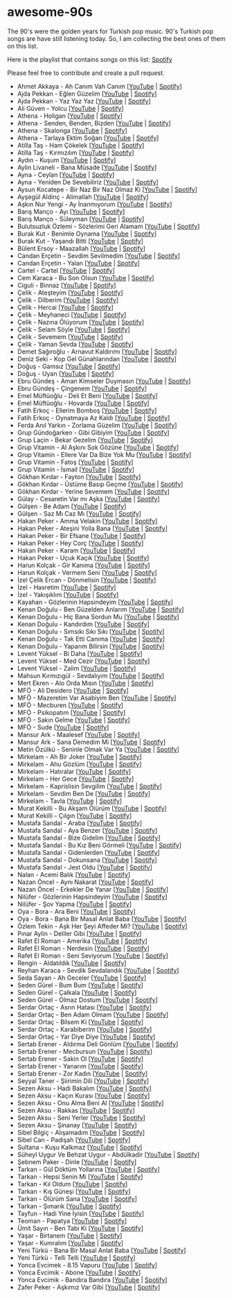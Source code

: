 # awesome-90s

The 90's were the golden years for Turkish pop music. 90's Turkish pop songs are have still listening today. So, I am collecting the best ones of them on this list.

Here is the playlist that contains songs on this list: [Spotify](https://open.spotify.com/playlist/0zDPdEpBYAWk4LhhFcAwy9?si=3fc1b69e69b644f0)

Please feel free to contribute and create a pull request.

- Ahmet Akkaya - Ah Canım Vah Canım [[YouTube](https://www.youtube.com/watch?v=a8pAKr_zbOM) | [Spotify](https://open.spotify.com/intl-tr/track/3Q9pJks1FeNOMayGExQo34)]
- Ajda Pekkan - Eğlen Güzelim [[YouTube](https://www.youtube.com/watch?v=l6Vc28sT9vc) | [Spotify](https://open.spotify.com/intl-tr/track/64dzPbchbmMzqXHNJa2n1G)]
- Ajda Pekkan - Yaz Yaz Yaz [[YouTube](https://www.youtube.com/watch?v=gAzMCgdby8g) | [Spotify](https://open.spotify.com/intl-tr/track/5EbVuS3Oe20q97M1lfn3yn)]
- Ali Güven - Yolcu [[YouTube](https://www.youtube.com/watch?v=p8tMDeftW7k) | [Spotify](https://open.spotify.com/intl-tr/track/6Cg2kkMXsKWvaxE9gcLobp)]
- Athena - Holigan [[YouTube](https://www.youtube.com/watch?v=birgqdzUAQE) | [Spotify](https://open.spotify.com/intl-tr/track/0goKc2vm198SENAdmg0bdl)]
- Athena - Senden, Benden, Bizden [[YouTube](https://www.youtube.com/watch?v=Cjj5AXuGOpI) | [Spotify](https://open.spotify.com/intl-tr/track/7BGAsqmzVtq0Ms8o0MegsQ)]
- Athena - Skalonga [[YouTube](https://www.youtube.com/watch?v=ghlgBC7H35U) | [Spotify](https://open.spotify.com/intl-tr/track/6TIqxLdKVLvtUXf5joBdr2)]
- Athena - Tarlaya Ektim Soğan [[YouTube](https://www.youtube.com/watch?v=9a4PPLii8Ug) | [Spotify](https://open.spotify.com/intl-tr/track/5pZpdE0qHzlUN69OJ0ztzs)]
- Atilla Taş - Ham Çökelek [[YouTube](https://www.youtube.com/watch?v=3muaPrKOFN8) | [Spotify](https://open.spotify.com/intl-tr/track/2jsnQksCgofV5TTBuBhPv8)]
- Atilla Taş - Kırmızılım [[YouTube](https://www.youtube.com/watch?v=-G8Qm_DgRBc) | [Spotify](https://open.spotify.com/intl-tr/track/6fjxygnnEB0UeMLf33V4gh)]
- Aydın - Kuşum [[YouTube](https://www.youtube.com/watch?v=hg7qTHrvYmw) | [Spotify](https://open.spotify.com/intl-tr/track/531avGL9jpq9OSXQBIyJyj)]
- Aylin Livaneli - Bana Müsade [[YouTube](https://www.youtube.com/watch?v=Q59ywbqx0b8) | [Spotify](https://open.spotify.com/intl-tr/track/02vVhFbMDehzevVSZb70uT)]
- Ayna - Ceylan [[YouTube](https://www.youtube.com/watch?v=VX_fBmUNrVE) | [Spotify](https://open.spotify.com/intl-tr/track/6bCnnsQcLf9dlKp6YPn4tG)]
- Ayna - Yeniden De Sevebiliriz [[YouTube](https://youtube.com/watch?v=eKANhic0mFc) | [Spotify](https://open.spotify.com/intl-tr/track/77dvJ1W6YyXVlVPbhfNbK1)]
- Aysun Kocatepe - Bir Naz Bir Naz Olmaz Ki [[YouTube](https://www.youtube.com/watch?v=NmkOCMuu6ao) | [Spotify](https://open.spotify.com/intl-tr/track/0ePavqJdiPdIGlskmgadgv)]
- Ayşegül Aldinç - Alimallah [[YouTube](https://www.youtube.com/watch?v=Q2YlgVRqC-U) | [Spotify](https://open.spotify.com/intl-tr/track/3bPnTYB9e0H0qty9sf2Fw6)]
- Aşkın Nur Yengi - Ay İnanmıyorum [[YouTube](https://www.youtube.com/watch?v=zFM9Jq31UEY) | [Spotify](https://open.spotify.com/intl-tr/track/7zSjskxzmhkzg9TD25JmFJ)]
- Barış Manço - Ayı [[YouTube](https://www.youtube.com/watch?v=kCqlyWM98Qk) | [Spotify](https://open.spotify.com/intl-tr/track/7kPBQelc4MVnVvY7BqgfJ5)]
- Barış Manço - Süleyman [[YouTube](https://www.youtube.com/watch?v=VrOnCDjwcEk) | [Spotify](https://open.spotify.com/intl-tr/track/4KyKDNOyjjz54fI91mjOA7)]
- Bulutsuzluk Özlemi - Sözlerimi Geri Alamam [[YouTube](https://www.youtube.com/watch?v=-6NJpR6iiUc) | [Spotify](https://open.spotify.com/intl-tr/track/7A8SrUqEvnMy4e9dt8kZtQ)]
- Burak Kut - Benimle Oynama [[YouTube](https://www.youtube.com/watch?v=vgqHhAwlYmg) | [Spotify](https://open.spotify.com/intl-tr/track/7KFe58J6TseJqoyvvIA52X)]
- Burak Kut - Yaşandı Bitti [[YouTube](https://www.youtube.com/watch?v=uNkU358uVow) | [Spotify](https://open.spotify.com/intl-tr/track/2oOkw8GAgQ1tFZy8MawO5A)]
- Bülent Ersoy - Maazallah [[YouTube](https://www.youtube.com/watch?v=F8XPzoqwe_s) | [Spotify](https://open.spotify.com/intl-tr/track/11Daj3MiIxzwglZMQDc4XA)]
- Candan Erçetin - Sevdim Sevilmedim [[YouTube](https://www.youtube.com/watch?v=mtLwmoYxD34) | [Spotify](https://open.spotify.com/intl-tr/track/1GspL1S1otrisVWozJsRTI)]
- Candan Erçetin - Yalan [[YouTube](https://www.youtube.com/watch?v=zlviStCMzFk) | [Spotify](https://open.spotify.com/intl-tr/track/3v92or4TDy3MyVjRGlhEwN)]
- Cartel - Cartel [[YouTube](https://www.youtube.com/watch?v=RqEhguGFvFU) | [Spotify](https://open.spotify.com/intl-tr/track/5n1IkvHPcOruGWzC0mvz45)]
- Cem Karaca - Bu Son Olsun [[YouTube](https://youtube.com/watch?v=YP7ghF9pwys) | [Spotify](https://open.spotify.com/intl-tr/track/5QfhqYAS8wmNnvFuOgLNRs)]
- Ciguli - Binnaz [[YouTube](https://www.youtube.com/watch?v=P-6g7G1-N_0) | [Spotify](https://open.spotify.com/intl-tr/track/13rwlrxkXsYX01pdwZIcko)]
- Çelik - Ateşteyim [[YouTube](https://www.youtube.com/watch?v=E_VUSGSbRbU) | [Spotify](https://open.spotify.com/intl-tr/track/0JBFkzc1ABVisKtUsj5aRu)]
- Çelik - Dilberim [[YouTube](https://youtube.com/watch?v=TGdVHmqmP3E) | [Spotify](https://open.spotify.com/intl-tr/track/1hmJp5SWAqzsm4mBYOCVyZ)]
- Çelik - Hercai [[YouTube](https://www.youtube.com/watch?v=qxFoLM-cCu8) | [Spotify](https://open.spotify.com/intl-tr/track/0gSFaT7tHsY7APWDWecFnH)]
- Çelik - Meyhaneci [[YouTube](https://www.youtube.com/watch?v=mkcMADGr6UQ) | [Spotify](https://open.spotify.com/intl-tr/track/3rK4XDTsb6AYOg1QsImMu7)]
- Çelik - Nazına Ölüyorum [[YouTube](https://youtube.com/watch?v=PthBRPWWYN8) | [Spotify](https://open.spotify.com/intl-tr/track/2atL5VtCxLjX9C60iGsQvd)]
- Çelik - Selam Söyle [[YouTube](https://www.youtube.com/watch?v=VImPJMGVrqE) | [Spotify](https://open.spotify.com/intl-tr/track/4Tc2lzqarEDZGVttg6xYr0)]
- Çelik - Sevemem [[YouTube](https://youtube.com/watch?v=_eR7qLJFyyo) | [Spotify](https://open.spotify.com/intl-tr/track/5GIKA9vQcHwbkYnU6LLgQu)]
- Çelik - Yaman Sevda [[YouTube](https://youtube.com/watch?v=mRsMNAsBilE) | [Spotify](https://open.spotify.com/intl-tr/track/6EEqnQB3p4KXm2nS0lp2hH)]
- Demet Sağıroğlu - Arnavut Kaldırımı [[YouTube](https://www.youtube.com/watch?v=bdso4qwyul0) | [Spotify](https://open.spotify.com/intl-tr/track/2aAq1yVfh63zajajsjv68o)]
- Deniz Seki - Kop Gel Günahlarından [[YouTube](https://www.youtube.com/watch?v=aS8EtM_vrpU) | [Spotify](https://open.spotify.com/intl-tr/track/3Y8v1Ih3eYNejvWelTNSrC)]
- Doğuş - Gamsız [[YouTube](https://www.youtube.com/watch?v=kWgeG0PAnqc) | [Spotify](https://open.spotify.com/intl-tr/track/5sGarvOJ1oxQB3GlywZLPH)]
- Doğuş - Uyan [[YouTube](https://www.youtube.com/watch?v=XxPPkc_M-YU) | [Spotify](https://open.spotify.com/intl-tr/track/3swvoQqlnwvOJOj8ZrWdja)]
- Ebru Gündeş - Aman Kimseler Duymasın [[YouTube](https://www.youtube.com/watch?v=75LAulzA1Jw) | [Spotify](https://open.spotify.com/intl-tr/track/1rGlDEAhlCrafuaHz3PuSc)]
- Ebru Gündeş - Çingenem [[YouTube](https://www.youtube.com/watch?v=uOGTROc4TQ4) | [Spotify](https://open.spotify.com/intl-tr/track/4zTOUtukd52LzS3bLWwzGc)]
- Emel Müftüoğlu - Deli Et Beni [[YouTube](https://www.youtube.com/watch?v=RRRF91b1_qI) | [Spotify](https://open.spotify.com/intl-tr/track/41BeENAX12HCtyi2TnxHrT)]
- Emel Müftüoğlu - Hovarda [[YouTube](https://www.youtube.com/watch?v=O1wyl6sbZyI) | [Spotify](https://open.spotify.com/intl-tr/track/372QZmAdotue5mNO2zsk0Z)]
- Fatih Erkoç - Ellerim Bomboş [[YouTube](https://www.youtube.com/watch?v=T4XWu-BtuRQ) | [Spotify](https://open.spotify.com/intl-tr/track/1hMFSq7KUQqKlip2AVmyb2)]
- Fatih Erkoç - Oynatmaya Az Kaldı [[YouTube](https://www.youtube.com/watch?v=rGwKNKHxHzI) | [Spotify](https://open.spotify.com/intl-tr/track/1kwmvYdKR7kzV1rczzFIw4)]
- Ferda Anıl Yarkın - Zorlama Güzelim [[YouTube](https://www.youtube.com/watch?v=9RUThN5wWOE) | [Spotify](https://open.spotify.com/intl-tr/track/5EUCL3gScaxvQsdPoF0ISf)]
- Grup Gündoğarken - Gibi Gibiyim [[YouTube](https://www.youtube.com/watch?v=80lW9RZzBGM) | [Spotify](https://open.spotify.com/intl-tr/track/3wfEDxGgqZnuOUerhVAQ8S)]
- Grup Laçin - Bekar Gezelim [[YouTube](https://www.youtube.com/watch?v=8Lkx4t2bgcg) | [Spotify](https://open.spotify.com/intl-tr/track/5fl1jKifnNMgMJVIanfNjg)]
- Grup Vitamin - Al Aşkını Sok Gözüne [[YouTube](https://www.youtube.com/watch?v=KfTwZEJB7bE) | [Spotify](https://open.spotify.com/intl-tr/track/2wvHQQNDlA7Cbv4MTsJfj3)]
- Grup Vitamin - Ellere Var Da Bize Yok Mu [[YouTube](https://www.youtube.com/watch?v=uI7hT-X9l7s) | [Spotify](https://open.spotify.com/intl-tr/track/3UYaZychw0pUHWSbt08BXX)]
- Grup Vitamin - Fatoş [[YouTube](https://www.youtube.com/watch?v=MRc8PhkRztQ) | [Spotify](https://open.spotify.com/intl-tr/track/5CXRWcsQYBoa8OyoLpnxLo)]
- Grup Vitamin - İsmail [[YouTube](https://www.youtube.com/watch?v=y3PGG0UeyOs) | [Spotify](https://open.spotify.com/intl-tr/track/0wCdRl8v3jPQHw0DH9kYuA)]
- Gökhan Kırdar - Fayton [[YouTube](https://www.youtube.com/watch?v=T3tJJ6PQyko) | [Spotify](https://open.spotify.com/intl-tr/track/6f5H9C7aayoAJtDd1ySvpu)]
- Gökhan Kırdar - Üstüme Basıp Geçme [[YouTube](https://www.youtube.com/watch?v=G0dwjmigI7w) | [Spotify](https://open.spotify.com/intl-tr/track/5WknPpzBJstg7ADJU7p7M0)]
- Gökhan Kırdar - Yerine Sevemem [[YouTube](https://www.youtube.com/watch?v=FtAlJIooAF8) | [Spotify](https://open.spotify.com/intl-tr/track/2Lfvag34vEHytg7nGHo2nw)]
- Gülay - Cesaretin Var mı Aşka [[YouTube](https://www.youtube.com/watch?v=-jTjdGAzj60) | [Spotify](https://open.spotify.com/intl-tr/track/1YuJ5pSMqUFwSYcB6T41Ux)]
- Gülşen - Be Adam [[YouTube](https://www.youtube.com/watch?v=pjoDN2d27wE) | [Spotify](https://open.spotify.com/intl-tr/track/5R62yrYVMRZExYqxoPnQMn)]
- Gülşen - Saz Mı Caz Mı [[YouTube](https://www.youtube.com/watch?v=S4cSSmRC5RY) | [Spotify](https://open.spotify.com/intl-tr/track/6yxxkCCtVjnKA3Loyn8WER)]
- Hakan Peker - Amma Velakin [[YouTube](https://www.youtube.com/watch?v=kmktEEVU1EA) | [Spotify](https://open.spotify.com/intl-tr/track/1HSbjeicFve4lmcJrVl0LO)]
- Hakan Peker - Ateşini Yolla Bana [[YouTube](https://www.youtube.com/watch?v=3uZL9NEOiro) | [Spotify](https://open.spotify.com/intl-tr/track/4RZAWEFNSyQ5jQ087E0egT)]
- Hakan Peker - Bir Efsane [[YouTube](https://www.youtube.com/watch?v=WdhcS2EcZnY) | [Spotify](https://open.spotify.com/intl-tr/track/6tBnJ9az5YT1YosmQ5H1nM)]
- Hakan Peker - Hey Corç [[YouTube](https://www.youtube.com/watch?v=mLceGyrK8-A) | [Spotify](https://open.spotify.com/intl-tr/track/2UQVLGg9oJdhV3Xa4IUcar)]
- Hakan Peker - Karam [[YouTube](https://www.youtube.com/watch?v=F-AVZUpxTtQ) | [Spotify](https://open.spotify.com/intl-tr/track/52stTfJTry7xOd6pLXrfXm)]
- Hakan Peker - Uçuk Kaçık [[YouTube](https://www.youtube.com/watch?v=pTV3MEYEIMM) | [Spotify](https://open.spotify.com/intl-tr/track/709vkaaG2SMJPLeEOhQaLQ)]
- Harun Kolçak - Gir Kanıma [[YouTube](https://www.youtube.com/watch?v=hK73i75SnQw) | [Spotify](https://open.spotify.com/intl-tr/track/5S09A4WRyJdb1hEkLSD4Td)]
- Harun Kolçak - Vermem Seni [[YouTube](https://www.youtube.com/watch?v=9qsxPw2OlDA) | [Spotify](https://open.spotify.com/intl-tr/track/7mVTjE0SgTE0eAhU5mtPFH)]
- İzel Çelik Ercan - Dönmelisin [[YouTube](https://youtube.com/watch?v=aG61aZV0Leg) | [Spotify](https://open.spotify.com/intl-tr/track/0rCGROH9eSReAAB4vIP97O)]
- İzel - Hasretim [[YouTube](https://www.youtube.com/watch?v=sVfbUgcDvz0) | [Spotify](https://open.spotify.com/intl-tr/track/6ZntwYO8zxgJDvDGybgG6J)]
- İzel - Yakışıklım [[YouTube](https://www.youtube.com/watch?v=qnJYejy6XqA) | [Spotify](https://open.spotify.com/intl-tr/track/0PRhj56jacepdo7PIU5Nqr)]
- Kayahan - Gözlerinin Hapsindeyim [[YouTube](https://www.youtube.com/watch?v=dfUABrl-r48) | [Spotify](https://open.spotify.com/intl-tr/track/7B35SoCqYSOKiea23ZJ3QK)]
- Kenan Doğulu - Ben Güzelden Anlarım [[YouTube](https://www.youtube.com/watch?v=9MplNcPQrAs) | [Spotify](https://open.spotify.com/intl-tr/track/70mFFWJF6d4LEip3zdKCoa)]
- Kenan Doğulu - Hiç Bana Sordun Mu [[YouTube](https://www.youtube.com/watch?v=SMqSeLsU0dw) | [Spotify](https://open.spotify.com/intl-tr/track/15J6Ng4jBPgwmFuG3uxuOa)]
- Kenan Doğulu - Kandırdım [[YouTube](https://www.youtube.com/watch?v=Ef7nUOJQA3k) | [Spotify](https://open.spotify.com/intl-tr/track/3tIrKa0ZuJrAX30UzqPVEW)]
- Kenan Doğulu - Sımsıkı Sıkı Sıkı [[YouTube](https://www.youtube.com/watch?v=ZEGEyW5v_TQ) | [Spotify](https://open.spotify.com/intl-tr/track/0exD8aqRje8CvTtLwcqAqm)]
- Kenan Doğulu - Tak Etti Canıma [[YouTube](https://www.youtube.com/watch?v=3f9loaOsOp8) | [Spotify](https://open.spotify.com/intl-tr/track/7uV5nnKZQFYizEwCzFpcol)]
- Kenan Doğulu - Yaparım Bilirsin [[YouTube](https://www.youtube.com/watch?v=7JJH5GZPJNw) | [Spotify](https://open.spotify.com/intl-tr/track/5OXHB3ukNhqtJNu47jDdGx)]
- Levent Yüksel - Bi Daha [[YouTube](https://www.youtube.com/watch?v=5cxZkEX_auo) | [Spotify](https://open.spotify.com/intl-tr/track/2O9m5K9Wu83IJSUFzlsiR1)]
- Levent Yüksel - Med Cezir [[YouTube](https://www.youtube.com/watch?v=69VJnj9k3N4) | [Spotify](https://open.spotify.com/intl-tr/track/1Pd3EASeP8JwbySp3cjN1H)]
- Levent Yüksel - Zalim [[YouTube](https://www.youtube.com/watch?v=wt2vV7vAnkA) | [Spotify](https://open.spotify.com/intl-tr/track/0L2HglGOcc6MScTCIcbmhb)]
- Mahsun Kırmızıgül - Sevdalıyım [[YouTube](https://www.youtube.com/watch?v=Bz_mS83QhXE) | [Spotify](https://open.spotify.com/intl-tr/track/6Ao95JxFm6mbRVo2FOkIvr)]
- Mert Ekren - Alo Orda Mısın [[YouTube](https://www.youtube.com/watch?v=yHL_a9f-Hqc) | [Spotify](https://open.spotify.com/intl-tr/track/5YW8m4hHZLpHMwfZAMNZGn)]
- MFÖ - Ali Desidero [[YouTube](https://www.youtube.com/watch?v=E4xrmuqfzBc) | [Spotify](https://open.spotify.com/intl-tr/track/3QYBnMvh7xNd6ECUDQgczW)]
- MFÖ - Mazeretim Var Asabiyim Ben [[YouTube](https://www.youtube.com/watch?v=ANM3g3ukNtE) | [Spotify](https://open.spotify.com/intl-tr/track/5Ku52IUpK9kNRuzWBMYIaS)]
- MFÖ - Mecburen [[YouTube](https://www.youtube.com/watch?v=nr5ex_94vp0) | [Spotify](https://open.spotify.com/intl-tr/track/6wqarga28xP6wK7Q9znGO7)]
- MFÖ - Psikopatım [[YouTube](https://www.youtube.com/watch?v=9sbEA83NhdE) | [Spotify](https://open.spotify.com/intl-tr/track/1tn0x2HtDzN2LBibenyCkf)]
- MFÖ - Sakın Gelme [[YouTube](https://www.youtube.com/watch?v=wj7gEaHtkxw) | [Spotify](https://open.spotify.com/intl-tr/track/0Wtrou4tplwRr2ZHN9SG96)]
- MFÖ - Sude [[YouTube](https://www.youtube.com/watch?v=eeD7yHWlNm0) | [Spotify](https://open.spotify.com/intl-tr/track/65AzfBVrTPBHAPuDzjUXZ0)]
- Mansur Ark - Maalesef [[YouTube](https://www.youtube.com/watch?v=dPNj8kJP31A) | [Spotify](https://open.spotify.com/intl-tr/track/2Bn3E90Aq8yFcRJDpZdzCo)]
- Mansur Ark - Sana Demedim Mi [[YouTube](https://www.youtube.com/watch?v=tQ8hs69fz2k) | [Spotify](https://open.spotify.com/intl-tr/track/0XEb5LnSSQhqCTa3EJGLyn)]
- Metin Özülkü - Seninle Olmak Var Ya [[YouTube](https://www.youtube.com/watch?v=qxhQV8Mdbwo) | [Spotify](https://open.spotify.com/intl-tr/track/3lPWqmYlL8Dsj033cLCQjE)]
- Mirkelam - Ah Bir Joker [[YouTube](https://www.youtube.com/watch?v=5IPAIdu4lhg) | [Spotify](https://open.spotify.com/intl-tr/track/6UvA46LBR1lOEbChVHlmDk)]
- Mirkelam - Ahu Gözlüm [[YouTube](https://www.youtube.com/watch?v=pMfOOzQDB-A) | [Spotify](https://open.spotify.com/intl-tr/track/0yXvjIDIQKAgjxlKn4Ddy5)]
- Mirkelam - Hatıralar [[YouTube](https://www.youtube.com/watch?v=5HquR2fhIuc) | [Spotify](https://open.spotify.com/intl-tr/track/6sOTwzUE73fU6OFNRtYDi3)]
- Mirkelam - Her Gece [[YouTube](https://www.youtube.com/watch?v=7w9IDP_OR9M) | [Spotify](https://open.spotify.com/intl-tr/track/0Wk7DHKAYGVJjgU7YAWCV0)]
- Mirkelam - Kaprislisin Sevgilim [[YouTube](https://www.youtube.com/watch?v=B594No0F8_g) | [Spotify](https://open.spotify.com/intl-tr/track/041vpMVqrDfFKLQXyMkhKT)]
- Mirkelam - Sevdim Ben De [[YouTube](https://www.youtube.com/watch?v=8gHJWofP6fk) | [Spotify](https://open.spotify.com/intl-tr/track/6Wkmz3Gxa4AETzYaU9Tvpx)]
- Mirkelam - Tavla [[YouTube](https://www.youtube.com/watch?v=4wOuhFtpF7c) | [Spotify](https://open.spotify.com/intl-tr/track/4aszqTKbVDgtoTq2coBT2t)]
- Murat Kekilli - Bu Akşam Ölürüm [[YouTube](https://www.youtube.com/watch?v=ccrRsyQBGmw) | [Spotify](https://open.spotify.com/intl-tr/track/1aF3Je6FRzI2ed7TulHX7g)]
- Murat Kekilli - Çılgın [[YouTube](https://www.youtube.com/watch?v=pPESvnTTFl8) | [Spotify](https://open.spotify.com/intl-tr/track/0v3jHtorYvcb1SJzj4bKUf)]
- Mustafa Sandal - Araba [[YouTube](https://www.youtube.com/watch?v=-lcfABgHKfs) | [Spotify](https://open.spotify.com/intl-tr/track/3QW3PwG13D34yd1GfPJZHV)]
- Mustafa Sandal - Aya Benzer [[YouTube](https://www.youtube.com/watch?v=inRtnmPxxRw) | [Spotify](https://open.spotify.com/intl-tr/track/49Iygx392WIEaP29lq7FOR)]
- Mustafa Sandal - Bize Gidelim [[YouTube](https://www.youtube.com/watch?v=iotrpMLVvC8) | [Spotify](https://open.spotify.com/intl-tr/track/3jLSpDKo2dGRh46KUNPzRm)]
- Mustafa Sandal - Bu Kız Beni Görmeli [[YouTube](https://www.youtube.com/watch?v=9Fde8AckZzs) | [Spotify](https://open.spotify.com/intl-tr/track/0kgILbsfu8J6BA2cov5Xlv)]
- Mustafa Sandal - Gidenlerden [[YouTube](https://www.youtube.com/watch?v=u3L6gByQnrI) | [Spotify](https://open.spotify.com/intl-tr/track/55LECrJg4tLjhjSr6XDMg6)]
- Mustafa Sandal - Dokunsana [[YouTube](https://www.youtube.com/watch?v=lFkjWjwdo1g) | [Spotify](https://open.spotify.com/intl-tr/track/5I8EI2IHgM7HUdDQLDGXFT)]
- Mustafa Sandal - Jest Oldu [[YouTube](https://www.youtube.com/watch?v=GEQBBJ4Es2Y) | [Spotify](https://open.spotify.com/intl-tr/track/78Pkg29xG0A9CtJe00NZUW)]
- Nalan - Acemi Balık [[YouTube](https://www.youtube.com/watch?v=xuCi9GL5dUI) | [Spotify](https://open.spotify.com/intl-tr/track/0otSvT9e4OnlTN3iqh0nfH)]
- Nazan Öncel - Aynı Nakarat [[YouTube](https://www.youtube.com/watch?v=eXQnzfI_PTk) | [Spotify](https://open.spotify.com/intl-tr/track/25xhKe0MKBSjtn7q7CY7Oj)]
- Nazan Öncel - Erkekler De Yanar [[YouTube](https://www.youtube.com/watch?v=BPwTpPa0SU4) | [Spotify](https://open.spotify.com/intl-tr/track/4eKYiCW1JL5VwjPKOrEGRs)]
- Nilüfer - Gözlerinin Hapsindeyim [[YouTube](https://www.youtube.com/watch?v=JHF561IZwfo) | [Spotify](https://open.spotify.com/intl-tr/track/0I7i1YFChWL0G79Os00bes)]
- Nilüfer - Şov Yapma [[YouTube](https://www.youtube.com/watch?v=iDTd0GsbL4U) | [Spotify](https://open.spotify.com/intl-tr/track/2NwYxusr32QJ6ZWXvW1TWn)]
- Oya - Bora - Ara Beni [[YouTube](https://www.youtube.com/watch?v=JauD3L54Ufg) | [Spotify](https://open.spotify.com/intl-tr/track/1izyjIXRKGxNOfVpSV9pxn)]
- Oya - Bora - Bana Bir Masal Anlat Baba [[YouTube](https://www.youtube.com/watch?v=sDj7-0kMAow) | [Spotify](https://open.spotify.com/intl-tr/track/33k15laHGiZUitcdrK5rRh)]
- Özlem Tekin - Aşk Her Şeyi Affeder Mi? [[YouTube](https://www.youtube.com/watch?v=xHzGrRsaDKs) | [Spotify](https://open.spotify.com/intl-tr/track/450o0nWxWj7iugqojlytHr)]
- Pınar Aylin - Deliler Gibi [[YouTube](https://www.youtube.com/watch?v=MLfXNrc9bfw) | [Spotify](https://open.spotify.com/intl-tr/track/6KxHWAgIInVteI6gqUODUA)]
- Rafet El Roman - Amerika [[YouTube](https://www.youtube.com/watch?v=uGxqtWuUEt8) | [Spotify](https://open.spotify.com/intl-tr/track/3JRS0YFABi4hyOSoa9MmFf)]
- Rafet El Roman - Nerdesin [[YouTube](https://www.youtube.com/watch?v=rHtEjgquPvo) | [Spotify](https://open.spotify.com/intl-tr/track/1CdIH6PszBL7H33agLJ9OU)]
- Rafet El Roman - Seni Seviyorum [[YouTube](https://www.youtube.com/watch?v=ZcoQ6pnLpS4) | [Spotify](https://open.spotify.com/intl-tr/track/7EJLBFAeXoxosG891xTvR0)]
- Rengin - Aldatıldık [[YouTube](https://www.youtube.com/watch?v=cbLp3GNjfd0) | [Spotify](https://open.spotify.com/intl-tr/track/7jFn6h8YBuoEiGETeiuCMm)]
- Reyhan Karaca - Sevdik Sevdalandık [[YouTube](https://www.youtube.com/watch?v=6ahjwoNB01c) | [Spotify](https://open.spotify.com/intl-tr/track/5sf3QtTTvilIFH5L7K6Bzl)]
- Seda Sayan - Ah Geceler [[YouTube](https://www.youtube.com/watch?v=DfpeVaTy82M) | [Spotify](https://open.spotify.com/intl-tr/track/4FB9rdxHpjlGniz0qD9U4X)]
- Seden Gürel - Bum Bum [[YouTube](https://www.youtube.com/watch?v=UFhRPj_R-pg) | [Spotify](https://open.spotify.com/intl-tr/track/5hCq1bWtVXIUJmEkoS2PXD)]
- Seden Gürel - Çalkala [[YouTube](https://www.youtube.com/watch?v=qP43NerWfRo) | [Spotify](https://open.spotify.com/intl-tr/track/1qlFNfKWi0Diexd1UdJ6bN)]
- Seden Gürel - Olmaz Dostum [[YouTube](https://www.youtube.com/watch?v=3u8DwzJ_tf8) | [Spotify](https://open.spotify.com/intl-tr/track/5MFf4TGExjCzEkFC2NGrYe)]
- Serdar Ortaç - Asrın Hatası [[YouTube](https://www.youtube.com/watch?v=JIeN9NRo8us) | [Spotify](https://open.spotify.com/intl-tr/track/58jQG1WGxnMvHmhmJMm8E2)]
- Serdar Ortaç - Ben Adam Olmam [[YouTube](https://www.youtube.com/watch?v=IxBEG2JRm3I) | [Spotify](https://open.spotify.com/intl-tr/track/4hT4tcqFWGR4Da5ONBSMkW)]
- Serdar Ortaç - Bilsem Ki [[YouTube](https://www.youtube.com/watch?v=9K0GKe7uhk0) | [Spotify](https://open.spotify.com/intl-tr/track/5sT0g3n2e6iWxRwdC6DiEL)]
- Serdar Ortaç - Karabiberim [[YouTube](https://www.youtube.com/watch?v=Cg16C85FyEQ) | [Spotify](https://open.spotify.com/intl-tr/track/649HpAJEsVk2VuCadjunXu)]
- Serdar Ortaç - Yar Diye Diye [[YouTube](https://www.youtube.com/watch?v=lCF4h8bX9_4) | [Spotify](https://open.spotify.com/intl-tr/track/0RjQHEtVAPeAI0MmxiZAE3)]
- Sertab Erener - Aldırma Deli Gönlüm [[YouTube](https://www.youtube.com/watch?v=c3SGgWR2XkE) | [Spotify](https://open.spotify.com/intl-tr/track/4ayNaFPINPHtN3wfCoRIxC)]
- Sertab Erener - Mecbursun [[YouTube](https://www.youtube.com/watch?v=ObETvJFGsmA) | [Spotify](https://open.spotify.com/intl-tr/track/30P0bhT0Ebfl9Bxua0mzYr)]
- Sertab Erener - Sakin Ol [[YouTube](https://www.youtube.com/watch?v=sR1xhlWA5cE) | [Spotify](https://open.spotify.com/intl-tr/track/6HtpeTaipViFAaGnUO9LyO)]
- Sertab Erener - Yanarım [[YouTube](https://www.youtube.com/watch?v=qM63FjuY1ac) | [Spotify](https://open.spotify.com/intl-tr/track/69dbmLAqR6BTHOvMpZ7XK3)]
- Sertab Erener - Zor Kadın [[YouTube](https://www.youtube.com/watch?v=kQMWd7oyFlo) | [Spotify](https://open.spotify.com/intl-tr/track/792QVjxxjKC1rgEwHI2G2d)]
- Seyyal Taner - Şiirimin Dili [[YouTube](https://www.youtube.com/watch?v=wIQHqDiLGR0) | [Spotify](https://open.spotify.com/intl-tr/track/2WYTlWvnmWH3zcNJaRQPxW)]
- Sezen Aksu - Hadi Bakalım [[YouTube](https://www.youtube.com/watch?v=KSlOGG5Ohgg) | [Spotify](https://open.spotify.com/intl-tr/track/7zITxa56U2AH2adT5ILO8T)]
- Sezen Aksu - Kaçın Kurası [[YouTube](https://www.youtube.com/watch?v=352QSI4nsQk) | [Spotify](https://open.spotify.com/intl-tr/track/3Qaj6EzdVTzysN50rg2u4p)]
- Sezen Aksu - Onu Alma Beni Al [[YouTube](https://www.youtube.com/watch?v=XTNWD9FeZ20) | [Spotify](https://open.spotify.com/intl-tr/track/2q1USL7C22nbLRjGEuabl0)]
- Sezen Aksu - Rakkas [[YouTube](https://www.youtube.com/watch?v=LYDOlK-wSX0) | [Spotify](https://open.spotify.com/intl-tr/track/0LGOygzEX94GVQsADi2Dsm)]
- Sezen Aksu - Seni Yerler [[YouTube](https://www.youtube.com/watch?v=IVE00F-2ZCw) | [Spotify](https://open.spotify.com/intl-tr/track/0seHKl9cX6sRrgO5Ql28b4)]
- Sezen Aksu - Şinanay [[YouTube](https://www.youtube.com/watch?v=O6CIRoPzcws) | [Spotify](https://open.spotify.com/intl-tr/track/4LXLtYkX7JpdgZgKxdKF4k)]
- Sibel Bilgiç - Alışamadım [[YouTube](https://www.youtube.com/watch?v=zVINtYcCCUg) | [Spotify](https://open.spotify.com/intl-tr/track/2FjawZdbQj3uqClRq2ANBS)]
- Sibel Can - Padişah [[YouTube](https://www.youtube.com/watch?v=bu5DbbqJ8VE) | [Spotify](https://open.spotify.com/intl-tr/track/7859Rvo6wXeImidBRL2dUZ)]
- Sultana - Kuşu Kalkmaz [[YouTube](https://www.youtube.com/watch?v=zShdDPV0vTw) | [Spotify](https://open.spotify.com/intl-tr/track/35u8xOqNtuQQrI8fecfShR)]
- Süheyl Uygur Ve Behzat Uygur - Abdülkadir [[YouTube](https://www.youtube.com/watch?v=8qHtoOdpCPQ) | [Spotify](https://open.spotify.com/intl-tr/track/0C4xu5toEIt9PUsOXD8EGb)]
- Şebnem Paker - Dinle [[YouTube](https://www.youtube.com/watch?v=LAyNvKpwp1M) | [Spotify](https://open.spotify.com/intl-tr/track/0o8G72kJfRnQJrFJkoRpCg)]
- Tarkan - Gül Döktüm Yollarına [[YouTube](https://www.youtube.com/watch?v=g36smj4s8SI) | [Spotify](https://open.spotify.com/intl-tr/track/2v57dbjigdKRh7MY6ME3WB)]
- Tarkan - Hepsi Senin Mi [[YouTube](https://www.youtube.com/watch?v=h-jvl5Yo184) | [Spotify](https://open.spotify.com/intl-tr/track/72QQfTR5KfRJbVxaDrSmWO)]
- Tarkan - Kıl Oldum [[YouTube](https://www.youtube.com/watch?v=pB-gSNevlnk) | [Spotify](https://open.spotify.com/intl-tr/track/27TZaEuxaZWqacfVaTCmY5)]
- Tarkan - Kış Güneşi [[YouTube](https://www.youtube.com/watch?v=-CxauCeQ_SQ) | [Spotify](https://open.spotify.com/intl-tr/track/1tiIKelgeYVi1KcylVnZdq)]
- Tarkan - Ölürüm Sana [[YouTube](https://www.youtube.com/watch?v=LJ9FpMXJmwY) | [Spotify](https://open.spotify.com/intl-tr/track/6nAgxB5x7vlGVVIoWpCwaM)]
- Tarkan - Şımarık [[YouTube](https://www.youtube.com/watch?v=cpp69ghR1IM) | [Spotify](https://open.spotify.com/intl-tr/track/6vEL7E8TGzrxuxbrgdlkLL)]
- Tayfun - Hadi Yine İyisin [[YouTube](https://www.youtube.com/watch?v=0eIjZLiGtH0) | [Spotify](https://open.spotify.com/intl-tr/track/2PTmIlrUF04I5PpdIW3IhM)]
- Teoman - Papatya [[YouTube](https://www.youtube.com/watch?v=iue9CHaqtoY) | [Spotify](https://open.spotify.com/intl-tr/track/1ziQ7lMpFlhyQ3TbkllmE2)]
- Ümit Sayın - Ben Tabi Ki [[YouTube](https://www.youtube.com/watch?v=XcmpH1qgPA0) | [Spotify](https://open.spotify.com/intl-tr/track/7ssDqFuoNiVLu2vps3GL3b)]
- Yaşar - Birtanem [[YouTube](https://www.youtube.com/watch?v=UTe2W3Et0q8) | [Spotify](https://open.spotify.com/intl-tr/track/0cY9qgD01m7fw0uj82QdhU)]
- Yaşar - Kumralım [[YouTube](https://www.youtube.com/watch?v=UXK9s54VmxQ) | [Spotify](https://open.spotify.com/intl-tr/track/3tCCD2qQLdC99YkRwGPSsx)]
- Yeni Türkü - Bana Bir Masal Anlat Baba [[YouTube](https://www.youtube.com/watch?v=r3Pox04zuqw) | [Spotify]()]
- Yeni Türkü - Telli Telli [[YouTube](https://www.youtube.com/watch?v=SSkFDIxvM0w) | [Spotify](https://open.spotify.com/intl-tr/track/0trgWQI1sHNoC5lHk4zF7j)]
- Yonca Evcimek - 8.15 Vapuru [[YouTube](https://www.youtube.com/watch?v=S-eQk1ia_IU) | [Spotify](https://open.spotify.com/intl-tr/track/1eCKpAVNPxLcYlYFgBHgtR)]
- Yonca Evcimik - Abone [[YouTube](https://www.youtube.com/watch?v=dO_FYA_YcS4) | [Spotify](https://open.spotify.com/intl-tr/track/3WNZ1t1bhlP8VL2yfSdyv6)]
- Yonca Evcimik - Bandıra Bandıra [[YouTube](https://www.youtube.com/watch?v=y7uDYFxXwcg) | [Spotify](https://open.spotify.com/intl-tr/track/4pxRvWXrkTJBymcV1wy8aK)]
- Zafer Peker - Aşkımız Var Gibi [[YouTube](https://www.youtube.com/watch?v=IydC4X1zT3I) | [Spotify](https://open.spotify.com/intl-tr/track/5ftbYifZfEYWVk0yLWjnsA)]
